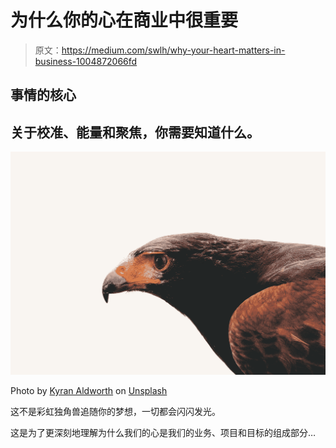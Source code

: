 # 为什么你的心在商业中很重要

> 原文：<https://medium.com/swlh/why-your-heart-matters-in-business-1004872066fd>

## 事情的核心

## 关于校准、能量和聚焦，你需要知道什么。

![](img/f321ac83a760b86352f1d06b13ed065d.png)

Photo by [Kyran Aldworth](https://unsplash.com/@kyran12?utm_source=medium&utm_medium=referral) on [Unsplash](https://unsplash.com?utm_source=medium&utm_medium=referral)

这不是彩虹独角兽追随你的梦想，一切都会闪闪发光。

这是为了更深刻地理解为什么我们的心是我们的业务、项目和目标的组成部分…